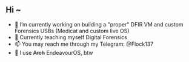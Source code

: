 ## Hi ~

<!--
**Flock137/flock137** is a ✨ _special_ ✨ repository because its `README.md` (this file) appears on your GitHub profile.

Here are some ideas to get you started:

- 🔭 I’m currently working on ...
- 🌱 I’m currently learning ...
- 👯 I’m looking to collaborate on ...
- 🤔 I’m looking for help with ...
- 💬 Ask me about ...
- 📫 How to reach me: ...
- ⚡ Fun fact: ...
-->

- 🔭 I’m currently working on building a "proper" DFIR VM and custom Forensics USBs (Medicat and custom live OS)
- 🌱 Currently teaching myself Digital Forensics
- 📫 You may reach me through my Telegram: @Flock137
- 🌌 I use ~~Arch~~ EndeavourOS, btw 
